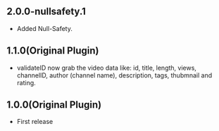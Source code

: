 ## 2.0.0-nullsafety.1

* Added Null-Safety.

## 1.1.0(Original Plugin)

* validateID now grab the video data like: id, title, length, views, channelID, author (channel name), description, tags, thubmnail and rating.

## 1.0.0(Original Plugin)

* First release